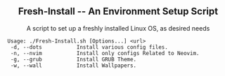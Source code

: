 <div align="center">
  <h2>Fresh-Install  --  An Environment Setup Script</h1>
  A script to set up a freshly installed Linux OS, as desired needs
</div>

```
Usage: ./Fresh-Install.sh [Options...] <url>
 -d, --dots           Install various config files.
 -n, --nvim           Install only configs Related to Neovim.
 -g, --grub           Install GRUB Theme.
 -w, --wall           Install Wallpapers.
 ```
